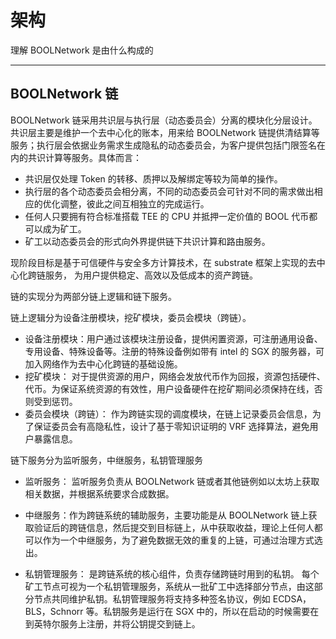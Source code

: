 # 架构

理解 BOOLNetwork 是由什么构成的

---

## BOOLNetwork 链

BOOLNetwork 链采用共识层与执行层（动态委员会）分离的模块化分层设计。共识层主要是维护一个去中心化的账本，用来给 BOOLNetwork 链提供清结算等服务；执行层会依据业务需求生成隐私的动态委员会，为客户提供包括门限签名在内的共识计算等服务。具体而言：

- 共识层仅处理 Token 的转移、质押以及解绑定等较为简单的操作。
- 执行层的各个动态委员会相分离，不同的动态委员会可针对不同的需求做出相应的优化调整，彼此之间互相独立的完成运行。
- 任何人只要拥有符合标准搭载 TEE 的 CPU 并抵押一定价值的 BOOL 代币都可以成为矿工。
- 矿工以动态委员会的形式向外界提供链下共识计算和路由服务。

现阶段目标是基于可信硬件与安全多方计算技术，在 substrate 框架上实现的去中心化跨链服务， 为用户提供稳定、高效以及低成本的资产跨链。

链的实现分为两部分链上逻辑和链下服务。

链上逻辑分为设备注册模块，挖矿模块，委员会模块（跨链）。

- 设备注册模块：用户通过该模块注册设备，提供闲置资源，可注册通用设备、专用设备、特殊设备等。注册的特殊设备例如带有 intel 的 SGX 的服务器，可加入网络作为去中心化跨链的基础设施。
- 挖矿模块： 对于提供资源的用户，网络会发放代币作为回报，资源包括硬件、代币。为保证系统资源的有效性，用户设备硬件在挖矿期间必须保持在线，否则受到惩罚。
- 委员会模块（跨链）： 作为跨链实现的调度模块，在链上记录委员会信息，为了保证委员会有高隐私性，设计了基于零知识证明的 VRF 选择算法，避免用户暴露信息。

链下服务分为监听服务，中继服务，私钥管理服务

- 监听服务： 监听服务负责从 BOOLNetwork 链或者其他链例如以太坊上获取相关数据，并根据系统要求合成数据。
- 中继服务：作为跨链系统的辅助服务，主要功能是从 BOOLNetwork 链上获取验证后的跨链信息，然后提交到目标链上，从中获取收益，理论上任何人都可以作为一个中继服务，为了避免数据无效的重复的上链，可通过治理方式选出。

- 私钥管理服务： 是跨链系统的核心组件，负责存储跨链时用到的私钥。 每个矿工节点可视为一个私钥管理服务，系统从一批矿工中选择部分节点，由这部分节点共同维护私钥。私钥管理服务将支持多种签名协议，例如 ECDSA，BLS，Schnorr 等。私钥服务是运行在 SGX 中的，所以在启动的时候需要在到英特尔服务上注册，并将公钥提交到链上。
